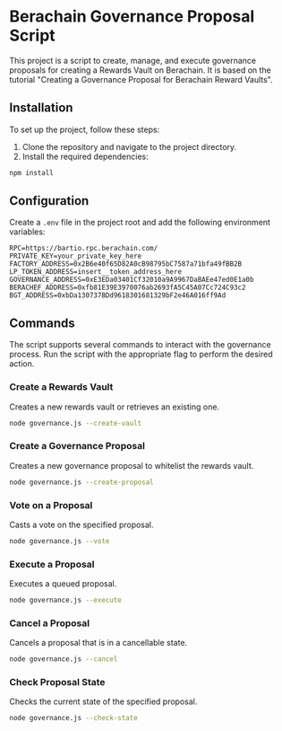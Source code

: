 # Berachain Governance Proposal Script

This project is a script to create, manage, and execute governance proposals for creating a Rewards Vault on Berachain. It is based on the tutorial "Creating a Governance Proposal for Berachain Reward Vaults".

## Installation

To set up the project, follow these steps:

1. Clone the repository and navigate to the project directory.
2. Install the required dependencies:

```bash
npm install
```

## Configuration

Create a `.env` file in the project root and add the following environment variables:

```plaintext
RPC=https://bartio.rpc.berachain.com/
PRIVATE_KEY=your_private_key_here
FACTORY_ADDRESS=0x2B6e40f65D82A0cB98795bC7587a71bfa49fBB2B
LP_TOKEN_ADDRESS=insert__token_address_here
GOVERNANCE_ADDRESS=0xE3EDa03401Cf32010a9A9967DaBAEe47ed0E1a0b
BERACHEF_ADDRESS=0xfb81E39E3970076ab2693fA5C45A07Cc724C93c2
BGT_ADDRESS=0xbDa130737BDd9618301681329bF2e46A016ff9Ad
```

## Commands

The script supports several commands to interact with the governance process. Run the script with the appropriate flag to perform the desired action.

### Create a Rewards Vault

Creates a new rewards vault or retrieves an existing one.

```bash
node governance.js --create-vault
```

### Create a Governance Proposal

Creates a new governance proposal to whitelist the rewards vault.

```bash
node governance.js --create-proposal
```

### Vote on a Proposal

Casts a vote on the specified proposal.

```bash
node governance.js --vote
```

### Execute a Proposal

Executes a queued proposal.

```bash
node governance.js --execute
```

### Cancel a Proposal

Cancels a proposal that is in a cancellable state.

```bash
node governance.js --cancel
```

### Check Proposal State

Checks the current state of the specified proposal.

```bash
node governance.js --check-state
```
